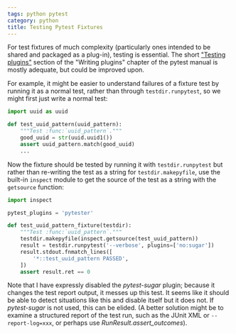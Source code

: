 ```yaml
---
tags: python pytest
category: python
title: Testing Pytest Fixtures
---
```


For test fixtures of much complexity (particularly ones intended to be
shared and packaged as a plug-in), testing is essential. The short ["Testing
plugins"](http://pytest.org/latest/writing_plugins.html#testing-plugins)
section of the "Writing plugins" chapter of the pytest manual is
mostly adequate, but could be improved upon.

For example, it might be easier to understand failures of a fixture test by
running it as a normal test, rather than through `testdir.runpytest`, so we
might first just write a normal test:


```python
import uuid as uuid

def test_uuid_pattern(uuid_pattern):
    """Test :func:`uuid_pattern`."""
    good_uuid = str(uuid.uuid1())
    assert uuid_pattern.match(good_uuid)
    ...
```

Now the fixture should be tested by running it with `testdir.runpytest` but
rather than re-writing the test as a string for `testdir.makepyfile`, use the
built-in `inspect` module to get the source of the test as a string with the
`getsource` function:

```python
import inspect

pytest_plugins = 'pytester'

def test_uuid_pattern_fixture(testdir):
    """Test :func:`uuid_pattern`."""
    testdir.makepyfile(inspect.getsource(test_uuid_pattern))
    result = testdir.runpytest('--verbose', plugins=['no:sugar'])
    result.stdout.fnmatch_lines([
        '*::test_uuid_pattern PASSED',
    ])
    assert result.ret == 0
```

Note that I have expressly disabled the _pytest-sugar_ plugin; because it
changes the test report output, it messes up this test. It seems like it
should be able to detect situations like this and disable itself but it does
not. If _pytest-sugar_ is not used, this can be elided. (A better solution
might be to examine a structured report of the test run, such as the JUnit XML
or `--report-log=xxx`, or perhaps use _RunResult.assert\_outcomes_).
